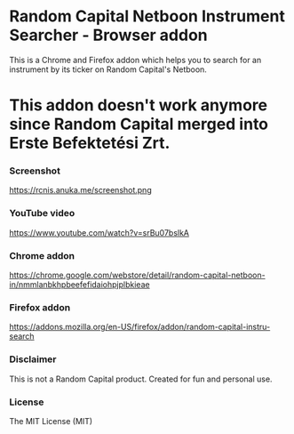 # Random Capital Netboon Instrument Searcher - Browser addon
This is a Chrome and Firefox addon which helps you to search for an instrument by its ticker on Random Capital's Netboon.

# This addon doesn't work anymore since Random Capital merged into Erste Befektetési Zrt.

### Screenshot
https://rcnis.anuka.me/screenshot.png

### YouTube video
https://www.youtube.com/watch?v=srBu07bslkA

### Chrome addon
https://chrome.google.com/webstore/detail/random-capital-netboon-in/nmmlanbkhpbeefefidaiohpjplbkieae

### Firefox addon
https://addons.mozilla.org/en-US/firefox/addon/random-capital-instru-search

### Disclaimer
This is not a Random Capital product. Created for fun and personal use.

### License
The MIT License (MIT)
